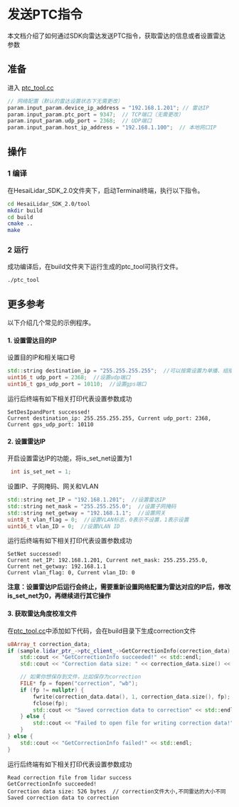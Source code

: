 # 发送PTC指令 
本文档介绍了如何通过SDK向雷达发送PTC指令，获取雷达的信息或者设置雷达参数

## 准备
进入 [ptc_tool.cc](../tool/ptc_tool.cc) 
```cpp
// 网络配置（默认的雷达设置状态下无需更改）
param.input_param.device_ip_address = "192.168.1.201"; // 雷达IP
param.input_param.ptc_port = 9347;  // TCP端口（无需更改）
param.input_param.udp_port = 2368;  // UDP端口
param.input_param.host_ip_address = "192.168.1.100";  // 本地网口IP
```

## 操作
### 1 编译
在HesaiLidar_SDK_2.0文件夹下，启动Terminal终端，执行以下指令。
```bash
cd HesaiLidar_SDK_2.0/tool
mkdir build
cd build
cmake ..
make
```

### 2 运行
成功编译后，在build文件夹下运行生成的ptc_tool可执行文件。
```bash
./ptc_tool
```

## 更多参考
以下介绍几个常见的示例程序。
#### 1. 设置雷达目的IP
设置目的IP和相关端口号
```cpp
std::string destination_ip = "255.255.255.255";  //可以按需设置为单播、组播、广播
uint16_t udp_port = 2368;  //设置udp端口
uint16_t gps_udp_port = 10110;  //设置gps端口
```
运行后终端有如下相关打印代表设置参数成功
```log
SetDesIpandPort successed!
Current destination_ip: 255.255.255.255, Current udp_port: 2368, Current gps_udp_port: 10110
```

#### 2. 设置雷达IP
开启设置雷达IP的功能，将is_set_net设置为1
```cpp
 int is_set_net = 1;
```
设置IP、子网掩码、网关和VLAN
```cpp
std::string net_IP = "192.168.1.201";  //设置雷达IP
std::string net_mask = "255.255.255.0";  //设置子网掩码
std::string net_getway = "192.168.1.1";  //设置网关
uint8_t vlan_flag = 0;  //设置VLAN标志，0表示不设置，1表示设置
uint16_t vlan_ID = 0;  //设置VLAN ID
```
运行后终端有如下相关打印代表设置参数成功
```log
SetNet successed!
Current net_IP: 192.168.1.201, Current net_mask: 255.255.255.0, Current net_getway: 192.168.1.1
Current vlan_flag: 0, Current vlan_ID: 0
```
**注意：设置雷达IP后运行会终止，需要重新设置网络配置为雷达对应的IP后，修改is_set_net为0，再继续进行其它操作**

#### 3. 获取雷达角度校准文件
在[ptc_tool.cc](../tool/ptc_tool.cc)中添加如下代码，会在build目录下生成correction文件
```cpp
u8Array_t correction_data;
if (sample.lidar_ptr_->ptc_client_->GetCorrectionInfo(correction_data) == 0) {
    std::cout << "GetCorrectionInfo succeeded!" << std::endl;
    std::cout << "Correction data size: " << correction_data.size() << " bytes" << std::endl;

    // 如果你想保存到文件，比如保存为correction
    FILE* fp = fopen("correction", "wb");
    if (fp != nullptr) {
        fwrite(correction_data.data(), 1, correction_data.size(), fp);
        fclose(fp);
        std::cout << "Saved correction data to correction" << std::endl;
    } else {
        std::cout << "Failed to open file for writing correction data!" << std::endl;
    }
} else {
    std::cout << "GetCorrectionInfo failed!" << std::endl;
}
```
运行后终端有如下相关打印代表设置参数成功
```log
Read correction file from lidar success
GetCorrectionInfo succeeded!
Correction data size: 526 bytes  // correction文件大小,不同雷达的大小不同
Saved correction data to correction
```